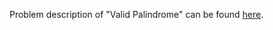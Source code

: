 Problem description of "Valid Palindrome" can be found [here](https://leetcode.com/problems/valid-palindrome/).
